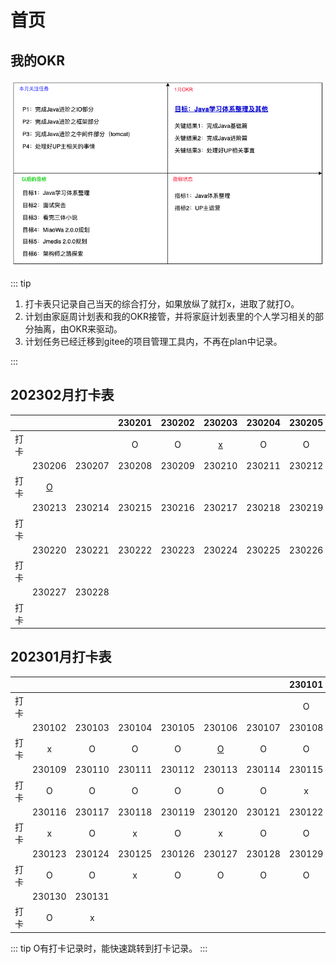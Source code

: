 # 首页

## 我的OKR

<p>
    <img src="/res/drawio/okr/2023/1.drawio.png" alt="">
</p>

::: tip

1. 打卡表只记录自己当天的综合打分，如果放纵了就打x，进取了就打O。
2. 计划由家庭周计划表和我的OKR接管，并将家庭计划表里的个人学习相关的部分抽离，由OKR来驱动。
3. 计划任务已经迁移到gitee的项目管理工具内，不再在plan中记录。

:::

## 202302月打卡表

|      |                                  |        | 230201 | 230202 |              230203              | 230204 | 230205 |
| :--: | :------------------------------: | :----: | :----: | :----: | :------------------------------: | :----: | :----: |
| 打卡 |                                  |        |   O   |   O   | [x](./zh/2023/a02.html#_2023-02-03) |   O   |   O   |
|      |              230206              | 230207 | 230208 | 230209 |              230210              | 230211 | 230212 |
| 打卡 | [O](./zh/2023/a02.html#_2023-02-06) |        |        |        |                                  |        |        |
|      |              230213              | 230214 | 230215 | 230216 |              230217              | 230218 | 230219 |
| 打卡 |                                  |        |        |        |                                  |        |        |
|      |              230220              | 230221 | 230222 | 230223 |              230224              | 230225 | 230226 |
| 打卡 |                                  |        |        |        |                                  |        |        |
|      |              230227              | 230228 |        |        |                                  |        |        |
| 打卡 |                                  |        |        |        |                                  |        |        |

## 202301月打卡表

|      |        |        |        |        |                                  |        | 230101 |
| :--: | :----: | :----: | :----: | :----: | :------------------------------: | :----: | :----: |
| 打卡 |        |        |        |        |                                  |        |   O   |
|      | 230102 | 230103 | 230104 | 230105 |              230106              | 230107 | 230108 |
| 打卡 |   x   |   O   |   O   |   O   | [O](./zh/2023/a01.html#_2023-01-06) |   O   |   O   |
|      | 230109 | 230110 | 230111 | 230112 |              230113              | 230114 | 230115 |
| 打卡 |   O   |   O   |   O   |   O   |                O                |   O   |   x   |
|      | 230116 | 230117 | 230118 | 230119 |              230120              | 230121 | 230122 |
| 打卡 |   x   |   O   |   x   |   O   |                x                |   O   |   O   |
|      | 230123 | 230124 | 230125 | 230126 |              230127              | 230128 | 230129 |
| 打卡 |   O   |   O   |   x   |   O   |                O                |   O   |   O   |
|      | 230130 | 230131 |        |        |                                  |        |        |
| 打卡 |   O   |   x   |        |        |                                  |        |        |

::: tip
O有打卡记录时，能快速跳转到打卡记录。
:::
